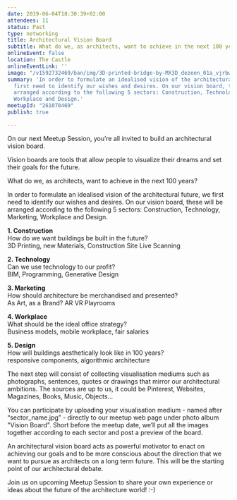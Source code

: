 ```yaml
---
date: 2019-06-04T18:30:39+02:00
attendees: 11
status: Past
type: networking
title: Architectural Vision Board
subtitle: What do we, as architects, want to achieve in the next 100 years?
onlineEvent: false
location: The Castle
onlineEventLink: ''
image: "/v1592732469/ban/img/3D-printed-bridge-by-MX3D_dezeen_01a_vjrbw1.jpg"
summary: 'In order to formulate an idealised vision of the architectural future, we
  first need to identify our wishes and desires. On our vision board, these will be
  arranged according to the following 5 sectors: Construction, Technology, Marketing,
  Workplace and Design.'
meetupId: "261070469"
publish: true

---
```

On our next Meetup Session, you’re all invited to build an architectural vision board.

Vision boards are tools that allow people to visualize their dreams and set their goals for the future.

What do we, as architects, want to achieve in the next 100 years?

In order to formulate an idealised vision of the architectural future, we first need to identify our wishes and desires. On our vision board, these will be arranged according to the following 5 sectors: Construction, Technology, Marketing, Workplace and Design.

**1. Construction**  
How do we want buildings be built in the future?  
3D Printing, new Materials, Construction Site Live Scanning

**2. Technology**  
Can we use technology to our profit?  
BIM, Programming, Generative Design

**3. Marketing**  
How should architecture be merchandised and presented?  
As Art, as a Brand? AR VR Playrooms

**4. Workplace**  
What should be the ideal office strategy?  
Business models, mobile workplace, fair salaries

**5. Design**  
How will buildings aesthetically look like in 100 years?  
responsive components, algorithmic architecture

The next step will consist of collecting visualisation mediums such as photographs, sentences, quotes or drawings that mirror our architectural ambitions. The sources are up to us, it could be Pinterest, Websites, Magazines, Books, Music, Objects...

You can participate by uploading your visualisation medium - named after “sector_name.jpg” - directly to our meetup web page under photo album "Vision Board". Short before the meetup date, we’ll put all the images together according to each sector and post a preview of the board.

An architectural vision board acts as powerful motivator to enact on achieving our goals and to be more conscious about the direction that we want to pursue as architects on a long term future. This will be the starting point of our architectural debate.

Join us on upcoming Meetup Session to share your own experience or ideas about the future of the architecture world! :-)